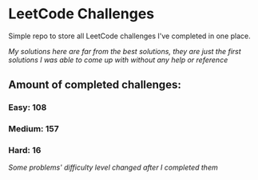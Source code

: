 
# LeetCode Challenges

Simple repo to store all LeetCode challenges I've completed in one place.

<i>My solutions here are far from the best solutions, they are just the first solutions I was able to come up with without any help or reference</i>

## Amount of completed challenges:

### Easy: 108

### Medium: 157

### Hard: 16

<i>Some problems' difficulty level changed after I completed them</i>
